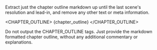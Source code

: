 Extract just the chapter outline markdown up until the last scene's resolution and lead-in, and remove any other text or meta information.

<CHAPTER_OUTLINE>
{chapter_outline}
</CHAPTER_OUTLINE>

Do not output the CHAPTER_OUTLINE tags.  Just provide the markdown formatted chapter outline, without any additional commentary or explanations.